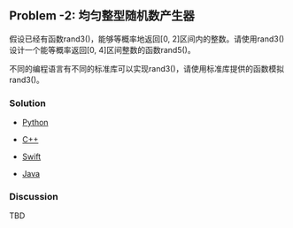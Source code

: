 ## Problem -2: 均匀整型随机数产生器

假设已经有函数rand3()，能够等概率地返回[0, 2]区间内的整数。请使用rand3()设计一个能等概率返回[0, 4]区间整数的函数rand5()。

不同的编程语言有不同的标准库可以实现rand3()，请使用标准库提供的函数模拟rand3()。

### Solution

- [Python](../python/problem-2.py)

- [C++](../cpp/problem-2.cpp)

- [Swift](../swift/problem-2.swift)

- [Java](../java/problem-2.java)

### Discussion

TBD

